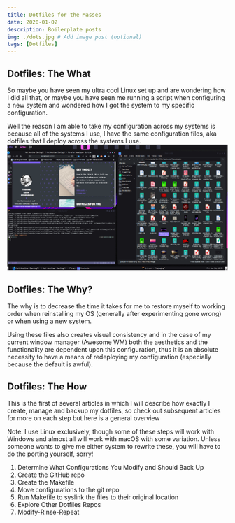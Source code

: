 ```yaml
---
title: Dotfiles for the Masses
date: 2020-01-02
description: Boilerplate posts 
img: ./dots.jpg # Add image post (optional)
tags: [Dotfiles]
---
```


## Dotfiles: The What
So maybe you have seen my ultra cool Linux set up and are wondering how I did all that, or maybe you have seen me running a script when configuring a new system and wondered how I got the system to my specific configuration. 

Well the reason I am able to take my configuration across my systems is because all of the systems I use, I have the same configuration files, aka dotfiles that I deploy across the systems I use. 
![My Desktop](./desktop.png)
## Dotfiles: The Why? 
The why is to decrease the time it takes for me to restore myself to working order when reinstalling my OS (generally after experimenting gone wrong) or when using a new system. 

Using these files also creates visual consistency and in the case of my current window manager (Awesome WM) both the aesthetics and the functionality are dependent upon this configuration, thus it is an absolute necessity to have a means of redeploying my configuration (especially because the default is awful).

## Dotfiles: The How 
This is the first of several articles in which I will describe how exactly I create, manage and backup my dotfiles, so check out subsequent articles for more on each step but here is a general overview 

Note: I use Linux exclusively, though some of these steps will work with Windows and almost all will work with macOS with some variation. Unless someone wants to give me either system to rewrite these, you will have to do the porting yourself, sorry!
1. Determine What Configurations You Modify and Should Back Up 
2. Create the GitHub repo 
3. Create the Makefile 
4. Move configurations to the git repo
5. Run Makefile to syslink the files to their original location
6. Explore Other Dotfiles Repos 
7. Modify-Rinse-Repeat